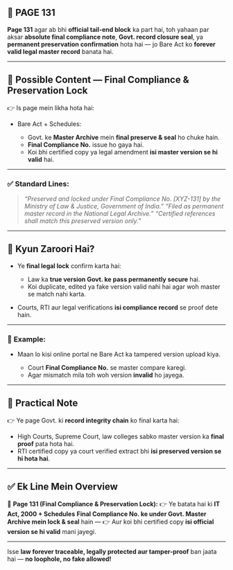 ## 📄 **PAGE 131**

**Page 131** agar ab bhi **official tail-end block** ka part hai, toh yahaan par aksar **absolute final compliance note**, **Govt. record closure seal**, ya **permanent preservation confirmation** hota hai — jo Bare Act ko **forever valid legal master record** banata hai.

---

## 🔹 **Possible Content — Final Compliance & Preservation Lock**

👉 Is page mein likha hota hai:

* Bare Act + Schedules:

  * Govt. ke **Master Archive** mein **final preserve & seal** ho chuke hain.
  * **Final Compliance No.** issue ho gaya hai.
  * Koi bhi certified copy ya legal amendment **isi master version se hi valid** hai.

---

### ✅ **Standard Lines:**

> *“Preserved and locked under Final Compliance No. \[XYZ-131] by the Ministry of Law & Justice, Government of India.”*
> *“Filed as permanent master record in the National Legal Archive.”*
> *“Certified references shall match this preserved version only.”*

---

## 🔹 **Kyun Zaroori Hai?**

* Ye **final legal lock** confirm karta hai:

  * Law ka **true version Govt. ke pass permanently secure** hai.
  * Koi duplicate, edited ya fake version valid nahi hai agar woh master se match nahi karta.
* Courts, RTI aur legal verifications **isi compliance record** se proof dete hain.

---

### 🧩 **Example:**

* Maan lo kisi online portal ne Bare Act ka tampered version upload kiya.

  * Court **Final Compliance No.** se master compare karegi.
  * Agar mismatch mila toh woh version **invalid** ho jayega.

---

## 🔹 **Practical Note**

👉 Ye page Govt. ki **record integrity chain** ko final karta hai:

* High Courts, Supreme Court, law colleges sabko master version ka **final proof** pata hota hai.
* RTI certified copy ya court verified extract bhi **isi preserved version se hi hota hai**.

---

## ✅ **Ek Line Mein Overview**

📌 **Page 131 (Final Compliance & Preservation Lock):**
👉 Ye batata hai ki **IT Act, 2000 + Schedules** **Final Compliance No. ke under Govt. Master Archive mein lock & seal** hain —
👉 Aur koi bhi certified copy **isi official version se hi valid** mani jayegi.

---

Isse **law forever traceable, legally protected aur tamper-proof** ban jaata hai — **no loophole, no fake allowed!**

